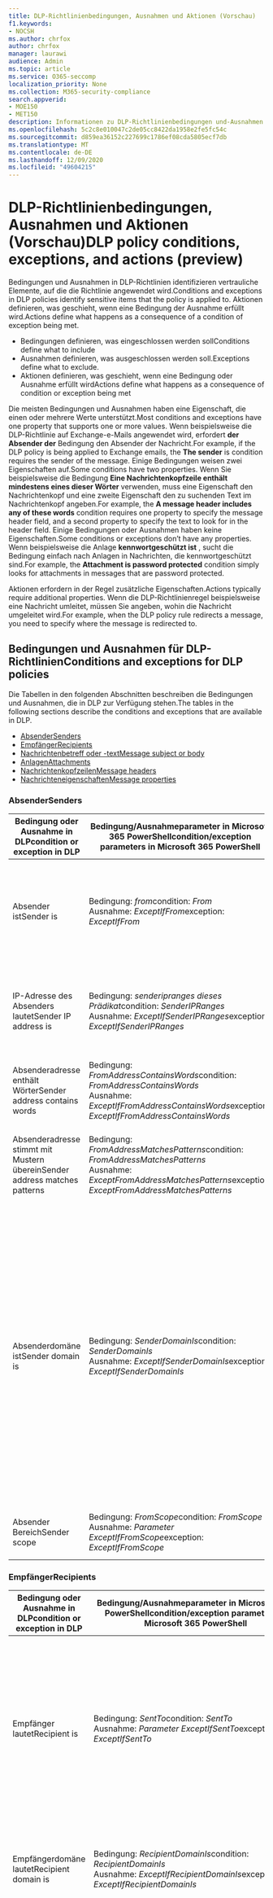 ```yaml
---
title: DLP-Richtlinienbedingungen, Ausnahmen und Aktionen (Vorschau)
f1.keywords:
- NOCSH
ms.author: chrfox
author: chrfox
manager: laurawi
audience: Admin
ms.topic: article
ms.service: O365-seccomp
localization_priority: None
ms.collection: M365-security-compliance
search.appverid:
- MOE150
- MET150
description: Informationen zu DLP-Richtlinienbedingungen und-Ausnahmen
ms.openlocfilehash: 5c2c8e010047c2de05cc8422da1958e2fe5fc54c
ms.sourcegitcommit: d859ea36152c227699c1786ef08cda5805ecf7db
ms.translationtype: MT
ms.contentlocale: de-DE
ms.lasthandoff: 12/09/2020
ms.locfileid: "49604215"
---
```

# <a name="dlp-policy-conditions-exceptions-and-actions-preview"></a><span data-ttu-id="5ebcb-103">DLP-Richtlinienbedingungen, Ausnahmen und Aktionen (Vorschau)</span><span class="sxs-lookup"><span data-stu-id="5ebcb-103">DLP policy conditions, exceptions, and actions (preview)</span></span>

<span data-ttu-id="5ebcb-104">Bedingungen und Ausnahmen in DLP-Richtlinien identifizieren vertrauliche Elemente, auf die die Richtlinie angewendet wird.</span><span class="sxs-lookup"><span data-stu-id="5ebcb-104">Conditions and exceptions in DLP policies identify sensitive items that the policy is applied to.</span></span> <span data-ttu-id="5ebcb-105">Aktionen definieren, was geschieht, wenn eine Bedingung der Ausnahme erfüllt wird.</span><span class="sxs-lookup"><span data-stu-id="5ebcb-105">Actions define what happens as a consequence of a condition of exception being met.</span></span>

- <span data-ttu-id="5ebcb-106">Bedingungen definieren, was eingeschlossen werden soll</span><span class="sxs-lookup"><span data-stu-id="5ebcb-106">Conditions define what to include</span></span>
- <span data-ttu-id="5ebcb-107">Ausnahmen definieren, was ausgeschlossen werden soll.</span><span class="sxs-lookup"><span data-stu-id="5ebcb-107">Exceptions define what to exclude.</span></span>
- <span data-ttu-id="5ebcb-108">Aktionen definieren, was geschieht, wenn eine Bedingung oder Ausnahme erfüllt wird</span><span class="sxs-lookup"><span data-stu-id="5ebcb-108">Actions define what happens as a consequence of condition or exception being met</span></span>
 
<span data-ttu-id="5ebcb-109">Die meisten Bedingungen und Ausnahmen haben eine Eigenschaft, die einen oder mehrere Werte unterstützt.</span><span class="sxs-lookup"><span data-stu-id="5ebcb-109">Most conditions and exceptions have one property that supports one or more values.</span></span> <span data-ttu-id="5ebcb-110">Wenn beispielsweise die DLP-Richtlinie auf Exchange-e-Mails angewendet wird, erfordert **der Absender der** Bedingung den Absender der Nachricht.</span><span class="sxs-lookup"><span data-stu-id="5ebcb-110">For example, if the DLP policy is being applied to Exchange emails, the **The sender** is condition requires the sender of the message.</span></span> <span data-ttu-id="5ebcb-111">Einige Bedingungen weisen zwei Eigenschaften auf.</span><span class="sxs-lookup"><span data-stu-id="5ebcb-111">Some conditions have two properties.</span></span> <span data-ttu-id="5ebcb-112">Wenn Sie beispielsweise die Bedingung **Eine Nachrichtenkopfzeile enthält mindestens eines dieser Wörter** verwenden, muss eine Eigenschaft den Nachrichtenkopf und eine zweite Eigenschaft den zu suchenden Text im Nachrichtenkopf angeben.</span><span class="sxs-lookup"><span data-stu-id="5ebcb-112">For example, the **A message header includes any of these words** condition requires one property to specify the message header field, and a second property to specify the text to look for in the header field.</span></span> <span data-ttu-id="5ebcb-113">Einige Bedingungen oder Ausnahmen haben keine Eigenschaften.</span><span class="sxs-lookup"><span data-stu-id="5ebcb-113">Some conditions or exceptions don’t have any properties.</span></span> <span data-ttu-id="5ebcb-114">Wenn beispielsweise die Anlage **kennwortgeschützt ist** , sucht die Bedingung einfach nach Anlagen in Nachrichten, die kennwortgeschützt sind.</span><span class="sxs-lookup"><span data-stu-id="5ebcb-114">For example, the **Attachment is password protected** condition simply looks for attachments in messages that are password protected.</span></span>

<span data-ttu-id="5ebcb-115">Aktionen erfordern in der Regel zusätzliche Eigenschaften.</span><span class="sxs-lookup"><span data-stu-id="5ebcb-115">Actions typically require additional properties.</span></span> <span data-ttu-id="5ebcb-116">Wenn die DLP-Richtlinienregel beispielsweise eine Nachricht umleitet, müssen Sie angeben, wohin die Nachricht umgeleitet wird.</span><span class="sxs-lookup"><span data-stu-id="5ebcb-116">For example, when the DLP policy rule redirects a message, you need to specify where the message is redirected to.</span></span> 
<!-- Some actions have multiple properties that are available or required. For example, when the rule adds a header field to the message header, you need to specify both the name and value of the header. When the rule adds a disclaimer to messages, you need to specify the disclaimer text, but you can also specify where to insert the text, or what to do if the disclaimer can't be added to the message. Typically, you can configure multiple actions in a rule, but some actions are exclusive. For example, one rule can't reject and redirect the same message.-->

## <a name="conditions-and-exceptions-for-dlp-policies"></a><span data-ttu-id="5ebcb-117">Bedingungen und Ausnahmen für DLP-Richtlinien</span><span class="sxs-lookup"><span data-stu-id="5ebcb-117">Conditions and exceptions for DLP policies</span></span>

<span data-ttu-id="5ebcb-118">Die Tabellen in den folgenden Abschnitten beschreiben die Bedingungen und Ausnahmen, die in DLP zur Verfügung stehen.</span><span class="sxs-lookup"><span data-stu-id="5ebcb-118">The tables in the following sections describe the conditions and exceptions that are available in DLP.</span></span>

- [<span data-ttu-id="5ebcb-119">Absender</span><span class="sxs-lookup"><span data-stu-id="5ebcb-119">Senders</span></span>](#senders)
- [<span data-ttu-id="5ebcb-120">Empfänger</span><span class="sxs-lookup"><span data-stu-id="5ebcb-120">Recipients</span></span>](#recipients)
- [<span data-ttu-id="5ebcb-121">Nachrichtenbetreff oder -text</span><span class="sxs-lookup"><span data-stu-id="5ebcb-121">Message subject or body</span></span>](#message-subject-or-body)
- [<span data-ttu-id="5ebcb-122">Anlagen</span><span class="sxs-lookup"><span data-stu-id="5ebcb-122">Attachments</span></span>](#attachments)
- [<span data-ttu-id="5ebcb-123">Nachrichtenkopfzeilen</span><span class="sxs-lookup"><span data-stu-id="5ebcb-123">Message headers</span></span>](#message-headers)
- [<span data-ttu-id="5ebcb-124">Nachrichteneigenschaften</span><span class="sxs-lookup"><span data-stu-id="5ebcb-124">Message properties</span></span>](#message-properties)

### <a name="senders"></a><span data-ttu-id="5ebcb-125">Absender</span><span class="sxs-lookup"><span data-stu-id="5ebcb-125">Senders</span></span>


|<span data-ttu-id="5ebcb-126">**Bedingung oder Ausnahme in DLP**</span><span class="sxs-lookup"><span data-stu-id="5ebcb-126">**condition or exception in DLP**</span></span>  |<span data-ttu-id="5ebcb-127">**Bedingung/Ausnahmeparameter in Microsoft 365 PowerShell**</span><span class="sxs-lookup"><span data-stu-id="5ebcb-127">**condition/exception parameters in Microsoft 365 PowerShell**</span></span> |<span data-ttu-id="5ebcb-128">**Typ der Eigenschaft**</span><span class="sxs-lookup"><span data-stu-id="5ebcb-128">**property type**</span></span>  |<span data-ttu-id="5ebcb-129">**description**</span><span class="sxs-lookup"><span data-stu-id="5ebcb-129">**description**</span></span>|
|---------|---------|---------|---------|
|<span data-ttu-id="5ebcb-130">Absender ist</span><span class="sxs-lookup"><span data-stu-id="5ebcb-130">Sender is</span></span> |<span data-ttu-id="5ebcb-131">Bedingung: *from*</span><span class="sxs-lookup"><span data-stu-id="5ebcb-131">condition: *From*</span></span> <br/> <span data-ttu-id="5ebcb-132">Ausnahme: *ExceptIfFrom*</span><span class="sxs-lookup"><span data-stu-id="5ebcb-132">exception: *ExceptIfFrom*</span></span>      |<span data-ttu-id="5ebcb-133">Addresses</span><span class="sxs-lookup"><span data-stu-id="5ebcb-133">Addresses</span></span> |     <span data-ttu-id="5ebcb-134">Nachrichten, die von den angegebenen Postfächern, e-Mail-Benutzern, e-Mail-Kontakten oder Microsoft 365-Gruppen in der Organisation gesendet werden.</span><span class="sxs-lookup"><span data-stu-id="5ebcb-134">Messages that are sent by the specified mailboxes, mail users, mail contacts, or Microsoft 365 groups in the organization.</span></span>|
|<span data-ttu-id="5ebcb-135">IP-Adresse des Absenders lautet</span><span class="sxs-lookup"><span data-stu-id="5ebcb-135">Sender IP address is</span></span>     |<span data-ttu-id="5ebcb-136">Bedingung: *senderipranges dieses Prädikat*</span><span class="sxs-lookup"><span data-stu-id="5ebcb-136">condition: *SenderIPRanges*</span></span><br/> <span data-ttu-id="5ebcb-137">Ausnahme: *ExceptIfSenderIPRanges*</span><span class="sxs-lookup"><span data-stu-id="5ebcb-137">exception: *ExceptIfSenderIPRanges*</span></span>         |  <span data-ttu-id="5ebcb-138">IPAddressRanges</span><span class="sxs-lookup"><span data-stu-id="5ebcb-138">IPAddressRanges</span></span>       | <span data-ttu-id="5ebcb-139">Nachrichten, in denen die IP-Adresse des Absenders der angegebenen IP-Adresse entsprecht oder innerhalb des angegebenen IP-Adressbereichs liegt.</span><span class="sxs-lookup"><span data-stu-id="5ebcb-139">Messages where the sender's IP address matches the specified IP address, or falls within the specified IP address range.</span></span>       |
|<span data-ttu-id="5ebcb-140">Absenderadresse enthält Wörter</span><span class="sxs-lookup"><span data-stu-id="5ebcb-140">Sender address contains words</span></span>   | <span data-ttu-id="5ebcb-141">Bedingung: *FromAddressContainsWords*</span><span class="sxs-lookup"><span data-stu-id="5ebcb-141">condition: *FromAddressContainsWords*</span></span> <br/> <span data-ttu-id="5ebcb-142">Ausnahme: *ExceptIfFromAddressContainsWords*</span><span class="sxs-lookup"><span data-stu-id="5ebcb-142">exception: *ExceptIfFromAddressContainsWords*</span></span>        |   <span data-ttu-id="5ebcb-143">Words</span><span class="sxs-lookup"><span data-stu-id="5ebcb-143">Words</span></span>      |   <span data-ttu-id="5ebcb-144">Nachrichten, die die angegebenen Wörter in der E-Mail-Adresse des Absenders enthalten.</span><span class="sxs-lookup"><span data-stu-id="5ebcb-144">Messages that contain the specified words in the sender's email address.</span></span>|
| <span data-ttu-id="5ebcb-145">Absenderadresse stimmt mit Mustern überein</span><span class="sxs-lookup"><span data-stu-id="5ebcb-145">Sender address matches patterns</span></span>    | <span data-ttu-id="5ebcb-146">Bedingung: *FromAddressMatchesPatterns*</span><span class="sxs-lookup"><span data-stu-id="5ebcb-146">condition: *FromAddressMatchesPatterns*</span></span> <br/> <span data-ttu-id="5ebcb-147">Ausnahme: *ExceptFromAddressMatchesPatterns*</span><span class="sxs-lookup"><span data-stu-id="5ebcb-147">exception: *ExceptFromAddressMatchesPatterns*</span></span>       |      <span data-ttu-id="5ebcb-148">Muster</span><span class="sxs-lookup"><span data-stu-id="5ebcb-148">Patterns</span></span>   |  <span data-ttu-id="5ebcb-149">Nachrichten, bei denen die E-Mail-Adresse des Absenders Textmuster enthält, die mit dem angegebenen regulären Ausdruck übereinstimmen.</span><span class="sxs-lookup"><span data-stu-id="5ebcb-149">Messages where the sender's email address contains text patterns that match the specified regular expressions.</span></span>  |
|<span data-ttu-id="5ebcb-150">Absenderdomäne ist</span><span class="sxs-lookup"><span data-stu-id="5ebcb-150">Sender domain is</span></span>  |  <span data-ttu-id="5ebcb-151">Bedingung: *SenderDomainIs*</span><span class="sxs-lookup"><span data-stu-id="5ebcb-151">condition: *SenderDomainIs*</span></span> <br/> <span data-ttu-id="5ebcb-152">Ausnahme: *ExceptIfSenderDomainIs*</span><span class="sxs-lookup"><span data-stu-id="5ebcb-152">exception: *ExceptIfSenderDomainIs*</span></span>       |<span data-ttu-id="5ebcb-153">DomainName</span><span class="sxs-lookup"><span data-stu-id="5ebcb-153">DomainName</span></span>         |     <span data-ttu-id="5ebcb-154">Nachrichten, bei denen die Domäne der E-Mail-Adresse des Absenders dem angegebenen Wert entspricht.</span><span class="sxs-lookup"><span data-stu-id="5ebcb-154">Messages where the domain of the sender's email address matches the specified value.</span></span> <span data-ttu-id="5ebcb-155">Wenn Sie Absenderdomänen suchen müssen, die die angegebene Domäne *enthalten* (beispielsweise eine beliebige Unterdomäne einer Domäne), verwenden Sie die *FromAddressMatchesPatterns*-Bedingung ( **sender address Matches**), und geben Sie die Domäne mithilfe der folgenden Syntax an: " \. Domain \. com $".</span><span class="sxs-lookup"><span data-stu-id="5ebcb-155">If you need to find sender domains that *contain* the specified domain (for example, any subdomain of a domain), use **The sender address matches**(*FromAddressMatchesPatterns*) condition and specify the domain by using the syntax: '\.domain\.com$'.</span></span>    |
|<span data-ttu-id="5ebcb-156">Absender Bereich</span><span class="sxs-lookup"><span data-stu-id="5ebcb-156">Sender scope</span></span>    | <span data-ttu-id="5ebcb-157">Bedingung: *FromScope*</span><span class="sxs-lookup"><span data-stu-id="5ebcb-157">condition: *FromScope*</span></span> <br/> <span data-ttu-id="5ebcb-158">Ausnahme: *Parameter ExceptIfFromScope*</span><span class="sxs-lookup"><span data-stu-id="5ebcb-158">exception: *ExceptIfFromScope*</span></span>    | <span data-ttu-id="5ebcb-159">UserScopeFrom</span><span class="sxs-lookup"><span data-stu-id="5ebcb-159">UserScopeFrom</span></span>    |    <span data-ttu-id="5ebcb-160">Nachrichten, die entweder von internen oder externen Absendern gesendet werden.</span><span class="sxs-lookup"><span data-stu-id="5ebcb-160">Messages that are sent by either internal or external senders.</span></span>    |

### <a name="recipients"></a><span data-ttu-id="5ebcb-161">Empfänger</span><span class="sxs-lookup"><span data-stu-id="5ebcb-161">Recipients</span></span>

|<span data-ttu-id="5ebcb-162">**Bedingung oder Ausnahme in DLP**</span><span class="sxs-lookup"><span data-stu-id="5ebcb-162">**condition or exception in DLP**</span></span>| <span data-ttu-id="5ebcb-163">**Bedingung/Ausnahmeparameter in Microsoft 365 PowerShell**</span><span class="sxs-lookup"><span data-stu-id="5ebcb-163">**condition/exception parameters in Microsoft 365 PowerShell**</span></span> |    <span data-ttu-id="5ebcb-164">**Typ der Eigenschaft**</span><span class="sxs-lookup"><span data-stu-id="5ebcb-164">**property type**</span></span> | <span data-ttu-id="5ebcb-165">**description**</span><span class="sxs-lookup"><span data-stu-id="5ebcb-165">**description**</span></span>|
|---------|---------|---------|---------|
|<span data-ttu-id="5ebcb-166">Empfänger lautet</span><span class="sxs-lookup"><span data-stu-id="5ebcb-166">Recipient is</span></span>|  <span data-ttu-id="5ebcb-167">Bedingung: *SentTo*</span><span class="sxs-lookup"><span data-stu-id="5ebcb-167">condition: *SentTo*</span></span> <br/> <span data-ttu-id="5ebcb-168">Ausnahme: *Parameter ExceptIfSentTo*</span><span class="sxs-lookup"><span data-stu-id="5ebcb-168">exception: *ExceptIfSentTo*</span></span> | <span data-ttu-id="5ebcb-169">Addresses</span><span class="sxs-lookup"><span data-stu-id="5ebcb-169">Addresses</span></span> | <span data-ttu-id="5ebcb-p105">Nachrichten, bei denen es sich bei einem der Empfänger um das angegebene Postfach, den E-Mail-Benutzer oder den E-Mail-Kontakt in der Organisation handelt. Die Empfänger können in den Feldern **To**, **Cc** oder **Bcc** der Nachricht angegeben werden.  </span><span class="sxs-lookup"><span data-stu-id="5ebcb-p105">Messages where one of the recipients is the specified mailbox, mail user, or mail contact in the organization. The recipients can be in the **To**, **Cc**, or **Bcc** fields of the message.</span></span>|
|<span data-ttu-id="5ebcb-172">Empfängerdomäne lautet</span><span class="sxs-lookup"><span data-stu-id="5ebcb-172">Recipient domain is</span></span>|   <span data-ttu-id="5ebcb-173">Bedingung: *RecipientDomainIs*</span><span class="sxs-lookup"><span data-stu-id="5ebcb-173">condition: *RecipientDomainIs*</span></span> <br/> <span data-ttu-id="5ebcb-174">Ausnahme: *ExceptIfRecipientDomainIs*</span><span class="sxs-lookup"><span data-stu-id="5ebcb-174">exception: *ExceptIfRecipientDomainIs*</span></span> |   <span data-ttu-id="5ebcb-175">DomainName</span><span class="sxs-lookup"><span data-stu-id="5ebcb-175">DomainName</span></span> |    <span data-ttu-id="5ebcb-176">Nachrichten, bei denen die Domäne der E-Mail-Adresse des Absenders dem angegebenen Wert entspricht.</span><span class="sxs-lookup"><span data-stu-id="5ebcb-176">Messages where the domain of the sender's email address matches the specified value.</span></span>|
|<span data-ttu-id="5ebcb-177">Empfängeradresse enthält Wörter</span><span class="sxs-lookup"><span data-stu-id="5ebcb-177">Recipient address contains words</span></span>|  <span data-ttu-id="5ebcb-178">Bedingung: *RecipientAddressContainsWords*</span><span class="sxs-lookup"><span data-stu-id="5ebcb-178">condition: *RecipientAddressContainsWords*</span></span> <br/> <span data-ttu-id="5ebcb-179">Ausnahme: *ExceptIfRecipientAddressContainsWords*</span><span class="sxs-lookup"><span data-stu-id="5ebcb-179">exception: *ExceptIfRecipientAddressContainsWords*</span></span>|    <span data-ttu-id="5ebcb-180">Words</span><span class="sxs-lookup"><span data-stu-id="5ebcb-180">Words</span></span>|  <span data-ttu-id="5ebcb-181">Nachrichten, die die angegebenen Wörter in der E-Mail-Adresse des Empfängers enthalten.</span><span class="sxs-lookup"><span data-stu-id="5ebcb-181">Messages that contain the specified words in the recipient's email address.</span></span> <br/><span data-ttu-id="5ebcb-p106">**Hinweis**: Diese Bedingung berücksichtigt keine Nachrichten, die an Proxyadressen des Empfängers gesendet werden. Es werden nur Nachrichten berücksichtigt, die an die primäre E-Mail-Adresse des Empfängers gesendet werden.</span><span class="sxs-lookup"><span data-stu-id="5ebcb-p106">**Note**: This condition doesn't consider messages that are sent to recipient proxy addresses. It only matches messages that are sent to the recipient's primary email address.</span></span>|
|<span data-ttu-id="5ebcb-184">Empfängeradresse stimmt mit Mustern überein</span><span class="sxs-lookup"><span data-stu-id="5ebcb-184">Recipient address matches patterns</span></span>| <span data-ttu-id="5ebcb-185">Bedingung: *RecipientAddressMatchesPatterns*</span><span class="sxs-lookup"><span data-stu-id="5ebcb-185">condition: *RecipientAddressMatchesPatterns*</span></span> <br/> <span data-ttu-id="5ebcb-186">Ausnahme: *ExceptIfRecipientAddressMatchesPatterns*</span><span class="sxs-lookup"><span data-stu-id="5ebcb-186">exception: *ExceptIfRecipientAddressMatchesPatterns*</span></span>|   <span data-ttu-id="5ebcb-187">Muster</span><span class="sxs-lookup"><span data-stu-id="5ebcb-187">Patterns</span></span>    |<span data-ttu-id="5ebcb-188">Nachrichten, bei denen die E-Mail-Adresse des Empfängers Textmuster enthält, die mit dem angegebenen regulären Ausdruck übereinstimmen.</span><span class="sxs-lookup"><span data-stu-id="5ebcb-188">Messages where a recipient's email address contains text patterns that match the specified regular expressions.</span></span> <br/> <span data-ttu-id="5ebcb-p107">**Hinweis**: Diese Bedingung berücksichtigt keine Nachrichten, die an Proxyadressen des Empfängers gesendet werden. Es werden nur Nachrichten berücksichtigt, die an die primäre E-Mail-Adresse des Empfängers gesendet werden.</span><span class="sxs-lookup"><span data-stu-id="5ebcb-p107">**Note**: This condition doesn't consider messages that are sent to recipient proxy addresses. It only matches messages that are sent to the recipient's primary email address.</span></span>|
|<span data-ttu-id="5ebcb-191">Gesendet an Mitglied von</span><span class="sxs-lookup"><span data-stu-id="5ebcb-191">Sent to member of</span></span>| <span data-ttu-id="5ebcb-192">Bedingung: *SentToMemberOf*</span><span class="sxs-lookup"><span data-stu-id="5ebcb-192">condition: *SentToMemberOf*</span></span> <br/> <span data-ttu-id="5ebcb-193">Ausnahme: *ExceptIfSentToMemberOf*</span><span class="sxs-lookup"><span data-stu-id="5ebcb-193">exception: *ExceptIfSentToMemberOf*</span></span>|  <span data-ttu-id="5ebcb-194">Addresses</span><span class="sxs-lookup"><span data-stu-id="5ebcb-194">Addresses</span></span>|  <span data-ttu-id="5ebcb-195">Nachrichten, die Empfänger enthalten, die Mitglieder der angegebenen Verteilergruppe, der e-Mail-aktivierten Sicherheitsgruppe oder der Microsoft 365-Gruppe sind.</span><span class="sxs-lookup"><span data-stu-id="5ebcb-195">Messages that contain recipients who are members of the specified distribution group, mail-enabled security group, or Microsoft 365 group.</span></span> <span data-ttu-id="5ebcb-196">Die Gruppe kann in den Feldern **To**, **Cc** oder **Bcc** der Nachricht sein.</span><span class="sxs-lookup"><span data-stu-id="5ebcb-196">The group can be in the **To**, **Cc**, or **Bcc** fields of the message.</span></span>|

### <a name="message-subject-or-body"></a><span data-ttu-id="5ebcb-197">Nachrichtenbetreff oder -text</span><span class="sxs-lookup"><span data-stu-id="5ebcb-197">Message subject or body</span></span>

|<span data-ttu-id="5ebcb-198">**Bedingung oder Ausnahme in DLP**</span><span class="sxs-lookup"><span data-stu-id="5ebcb-198">**condition or exception in DLP**</span></span> | <span data-ttu-id="5ebcb-199">**Bedingung/Ausnahmeparameter in Microsoft 365 PowerShell**</span><span class="sxs-lookup"><span data-stu-id="5ebcb-199">**condition/exception parameters in Microsoft 365 PowerShell**</span></span> |<span data-ttu-id="5ebcb-200">**Typ der Eigenschaft**</span><span class="sxs-lookup"><span data-stu-id="5ebcb-200">**property type**</span></span>| <span data-ttu-id="5ebcb-201">**description**</span><span class="sxs-lookup"><span data-stu-id="5ebcb-201">**description**</span></span>|
|---------|---------|---------|---------|
|<span data-ttu-id="5ebcb-202">Betreff enthält Wörter oder Ausdrücke</span><span class="sxs-lookup"><span data-stu-id="5ebcb-202">Subject contains words or phrases</span></span>| <span data-ttu-id="5ebcb-203">Bedingung: *SubjectContainsWords*</span><span class="sxs-lookup"><span data-stu-id="5ebcb-203">condition: *SubjectContainsWords*</span></span> <br/> <span data-ttu-id="5ebcb-204">Ausnahme: *ExceptIf SubjectContainsWords*</span><span class="sxs-lookup"><span data-stu-id="5ebcb-204">exception: *ExceptIf SubjectContainsWords*</span></span>| <span data-ttu-id="5ebcb-205">Words</span><span class="sxs-lookup"><span data-stu-id="5ebcb-205">Words</span></span>   |<span data-ttu-id="5ebcb-206">Nachrichten, deren Feld Subject die angegebenen Wörter enthält.</span><span class="sxs-lookup"><span data-stu-id="5ebcb-206">Messages that have the specified words in the Subject field.</span></span>|
|<span data-ttu-id="5ebcb-207">Muster für Betreff-Übereinstimmungen</span><span class="sxs-lookup"><span data-stu-id="5ebcb-207">Subject matches patterns</span></span>|<span data-ttu-id="5ebcb-208">Bedingung: *SubjectMatchesPatterns*</span><span class="sxs-lookup"><span data-stu-id="5ebcb-208">condition: *SubjectMatchesPatterns*</span></span> <br/> <span data-ttu-id="5ebcb-209">Ausnahme: *ExceptIf SubjectMatchesPatterns*</span><span class="sxs-lookup"><span data-stu-id="5ebcb-209">exception: *ExceptIf SubjectMatchesPatterns*</span></span>|<span data-ttu-id="5ebcb-210">Muster</span><span class="sxs-lookup"><span data-stu-id="5ebcb-210">Patterns</span></span>   |<span data-ttu-id="5ebcb-211">Nachrichten, bei denen das Feld Subject Textmuster enthält, die mit den angegebenen regulären Ausdrücken übereinstimmen.</span><span class="sxs-lookup"><span data-stu-id="5ebcb-211">Messages where the Subject field contain text patterns that match the specified regular expressions.</span></span>|
|<span data-ttu-id="5ebcb-212">Inhalt enthält</span><span class="sxs-lookup"><span data-stu-id="5ebcb-212">Content contains</span></span>|  <span data-ttu-id="5ebcb-213">Bedingung: *ContentContainsSensitiveInformation*</span><span class="sxs-lookup"><span data-stu-id="5ebcb-213">condition: *ContentContainsSensitiveInformation*</span></span> <br/> <span data-ttu-id="5ebcb-214">Ausnahme *ExceptIfContentContainsSensitiveInformation*</span><span class="sxs-lookup"><span data-stu-id="5ebcb-214">exception *ExceptIfContentContainsSensitiveInformation*</span></span>| <span data-ttu-id="5ebcb-215">SensitiveInformationTypes</span><span class="sxs-lookup"><span data-stu-id="5ebcb-215">SensitiveInformationTypes</span></span>|  <span data-ttu-id="5ebcb-216">Nachrichten oder Dokumente, die vertrauliche Informationen enthalten, wie durch Datenverlust Verhinderung (DLP)-Richtlinien definiert.</span><span class="sxs-lookup"><span data-stu-id="5ebcb-216">Messages or documents that contain sensitive information as defined by data loss prevention (DLP) policies.</span></span>|
| <span data-ttu-id="5ebcb-217">Muster für Betreff-oder Textübereinstimmung</span><span class="sxs-lookup"><span data-stu-id="5ebcb-217">Subject or Body matches pattern</span></span>    | <span data-ttu-id="5ebcb-218">Bedingung: *SubjectOrBodyMatchesPatterns*</span><span class="sxs-lookup"><span data-stu-id="5ebcb-218">condition: *SubjectOrBodyMatchesPatterns*</span></span> <br/> <span data-ttu-id="5ebcb-219">Ausnahme: *ExceptIfSubjectOrBodyMatchesPatterns*</span><span class="sxs-lookup"><span data-stu-id="5ebcb-219">exception: *ExceptIfSubjectOrBodyMatchesPatterns*</span></span>    | <span data-ttu-id="5ebcb-220">Muster</span><span class="sxs-lookup"><span data-stu-id="5ebcb-220">Patterns</span></span>    | <span data-ttu-id="5ebcb-221">Nachrichten, bei denen das Feld Subject oder der Nachrichtentext Muster enthält, die mit den angegebenen regulären Ausdrücken übereinstimmen.</span><span class="sxs-lookup"><span data-stu-id="5ebcb-221">Messages where the subject field or message body contains text patterns that match the specified regular expressions.</span></span>    |
| <span data-ttu-id="5ebcb-222">Betreff oder Textkörper enthält Wörter</span><span class="sxs-lookup"><span data-stu-id="5ebcb-222">Subject or Body contains words</span></span>    | <span data-ttu-id="5ebcb-223">Bedingung: *SubjectOrBodyContainsWords*</span><span class="sxs-lookup"><span data-stu-id="5ebcb-223">condition: *SubjectOrBodyContainsWords*</span></span> <br/> <span data-ttu-id="5ebcb-224">Ausnahme: *ExceptIfSubjectOrBodyContainsWords*</span><span class="sxs-lookup"><span data-stu-id="5ebcb-224">exception: *ExceptIfSubjectOrBodyContainsWords*</span></span>    | <span data-ttu-id="5ebcb-225">Words</span><span class="sxs-lookup"><span data-stu-id="5ebcb-225">Words</span></span>    | <span data-ttu-id="5ebcb-226">Nachrichten mit den angegebenen Wörtern im Feld Betreff oder Nachrichtentext</span><span class="sxs-lookup"><span data-stu-id="5ebcb-226">Messages that have the specified words in the subject field or message body</span></span>    |


### <a name="attachments"></a><span data-ttu-id="5ebcb-227">Anlagen</span><span class="sxs-lookup"><span data-stu-id="5ebcb-227">Attachments</span></span>

|<span data-ttu-id="5ebcb-228">**Bedingung oder Ausnahme in DLP**</span><span class="sxs-lookup"><span data-stu-id="5ebcb-228">**condition or exception in DLP**</span></span>| <span data-ttu-id="5ebcb-229">**Bedingung/Ausnahmeparameter in Microsoft 365 PowerShell**</span><span class="sxs-lookup"><span data-stu-id="5ebcb-229">**condition/exception parameters in Microsoft 365 PowerShell**</span></span>| <span data-ttu-id="5ebcb-230">**Typ der Eigenschaft**</span><span class="sxs-lookup"><span data-stu-id="5ebcb-230">**property type**</span></span>   |<span data-ttu-id="5ebcb-231">**description**</span><span class="sxs-lookup"><span data-stu-id="5ebcb-231">**description**</span></span>|
|---------|---------|---------|---------|
|<span data-ttu-id="5ebcb-232">Anlage ist passwortgeschützt</span><span class="sxs-lookup"><span data-stu-id="5ebcb-232">Attachment is password protected</span></span>|<span data-ttu-id="5ebcb-233">Bedingung: *DocumentIsPasswordProtected*</span><span class="sxs-lookup"><span data-stu-id="5ebcb-233">condition: *DocumentIsPasswordProtected*</span></span> <br/> <span data-ttu-id="5ebcb-234">Ausnahme: *ExceptIfDocumentIsPasswordProtected*</span><span class="sxs-lookup"><span data-stu-id="5ebcb-234">exception: *ExceptIfDocumentIsPasswordProtected*</span></span>|<span data-ttu-id="5ebcb-235">keine</span><span class="sxs-lookup"><span data-stu-id="5ebcb-235">none</span></span>| <span data-ttu-id="5ebcb-236">Nachrichten, bei denen eine Anlage kennwortgeschützt ist (und daher nicht überprüft werden kann).</span><span class="sxs-lookup"><span data-stu-id="5ebcb-236">Messages where an attachment is password protected (and therefore can't be scanned).</span></span> <span data-ttu-id="5ebcb-237">Die Kennworterkennung funktioniert nur für Office-Dokumente, ZIP-Dateien und 7z-Dateien.</span><span class="sxs-lookup"><span data-stu-id="5ebcb-237">Password detection only works for Office documents, .zip files, and .7z files.</span></span>|
|<span data-ttu-id="5ebcb-238">Dateierweiterung der Anlage ist</span><span class="sxs-lookup"><span data-stu-id="5ebcb-238">Attachment’s file extension is</span></span>|<span data-ttu-id="5ebcb-239">Bedingung: *ContentExtensionMatchesWords*</span><span class="sxs-lookup"><span data-stu-id="5ebcb-239">condition: *ContentExtensionMatchesWords*</span></span> <br/> <span data-ttu-id="5ebcb-240">Ausnahme: *ExceptIfContentExtensionMatchesWords*</span><span class="sxs-lookup"><span data-stu-id="5ebcb-240">exception: *ExceptIfContentExtensionMatchesWords*</span></span>|  <span data-ttu-id="5ebcb-241">Words</span><span class="sxs-lookup"><span data-stu-id="5ebcb-241">Words</span></span>   |<span data-ttu-id="5ebcb-242">Nachrichten, bei denen die Dateierweiterung einer Anlage einem der angegebenen Wörter entspricht.</span><span class="sxs-lookup"><span data-stu-id="5ebcb-242">Messages where an attachment's file extension matches any of the specified words.</span></span>|
|<span data-ttu-id="5ebcb-243">Der Inhalt einer e-Mail-Anlage konnte nicht überprüft werden</span><span class="sxs-lookup"><span data-stu-id="5ebcb-243">Any email attachment’s content could not be scanned</span></span>|<span data-ttu-id="5ebcb-244">Bedingung: *DocumentIsUnsupported*</span><span class="sxs-lookup"><span data-stu-id="5ebcb-244">condition: *DocumentIsUnsupported*</span></span> <br/><span data-ttu-id="5ebcb-245">Ausnahme: *ExceptIf DocumentIsUnsupported*</span><span class="sxs-lookup"><span data-stu-id="5ebcb-245">exception: *ExceptIf DocumentIsUnsupported*</span></span>|   <span data-ttu-id="5ebcb-246">N/V</span><span class="sxs-lookup"><span data-stu-id="5ebcb-246">n/a</span></span>|    <span data-ttu-id="5ebcb-247">Nachrichten, für die eine Anlage von Exchange Online nicht systemintern erkannt wird.</span><span class="sxs-lookup"><span data-stu-id="5ebcb-247">Messages where an attachment isn't natively recognized by Exchange Online.</span></span>|
|<span data-ttu-id="5ebcb-248">Der Inhalt einer e-Mail-Anlage hat die Überprüfung nicht abgeschlossen</span><span class="sxs-lookup"><span data-stu-id="5ebcb-248">Any email attachment’s content didn’t complete scanning</span></span>|   <span data-ttu-id="5ebcb-249">Bedingung: *ProcessingLimitExceeded*</span><span class="sxs-lookup"><span data-stu-id="5ebcb-249">condition: *ProcessingLimitExceeded*</span></span> <br/> <span data-ttu-id="5ebcb-250">Ausnahme: *ExceptIfProcessingLimitExceeded*</span><span class="sxs-lookup"><span data-stu-id="5ebcb-250">exception: *ExceptIfProcessingLimitExceeded*</span></span>|    <span data-ttu-id="5ebcb-251">N/V</span><span class="sxs-lookup"><span data-stu-id="5ebcb-251">n/a</span></span> |<span data-ttu-id="5ebcb-p110">Nachrichten, bei denen das Regelmodul das Prüfen der Anlagen nicht abschließen konnte. Sie können diese Bedingung zum Erstellen von Regeln verwenden, die zusammenarbeiten, um Nachrichten zu ermitteln und zu verarbeiten, deren Inhalt nicht vollständig überprüft werden konnte.</span><span class="sxs-lookup"><span data-stu-id="5ebcb-p110">Messages where the rules engine couldn't complete the scanning of the attachments. You can use this condition to create rules that work together to identify and process messages where the content couldn't be fully scanned.</span></span>|
|<span data-ttu-id="5ebcb-254">Dokumentname enthält Wörter</span><span class="sxs-lookup"><span data-stu-id="5ebcb-254">Document name contains words</span></span>|<span data-ttu-id="5ebcb-255">Bedingung: *DocumentNameMatchesWords*</span><span class="sxs-lookup"><span data-stu-id="5ebcb-255">condition: *DocumentNameMatchesWords*</span></span> <br/> <span data-ttu-id="5ebcb-256">Ausnahme: *ExceptIfDocumentNameMatchesWords*</span><span class="sxs-lookup"><span data-stu-id="5ebcb-256">exception: *ExceptIfDocumentNameMatchesWords*</span></span> |<span data-ttu-id="5ebcb-257">Words</span><span class="sxs-lookup"><span data-stu-id="5ebcb-257">Words</span></span>  |<span data-ttu-id="5ebcb-258">Nachrichten, bei denen die Dateinamen einer Anlage mit einem der angegebenen Wörter übereinstimmen.</span><span class="sxs-lookup"><span data-stu-id="5ebcb-258">Messages where an attachment's file name matches any of the specified words.</span></span>|
|<span data-ttu-id="5ebcb-259">Dokumentname stimmt mit Mustern überein</span><span class="sxs-lookup"><span data-stu-id="5ebcb-259">Document name matches patterns</span></span>|<span data-ttu-id="5ebcb-260">Bedingung: *DocumentNameMatchesPatterns*</span><span class="sxs-lookup"><span data-stu-id="5ebcb-260">condition: *DocumentNameMatchesPatterns*</span></span> <br/> <span data-ttu-id="5ebcb-261">Ausnahme: *ExceptIfDocumentNameMatchesPatterns*</span><span class="sxs-lookup"><span data-stu-id="5ebcb-261">exception: *ExceptIfDocumentNameMatchesPatterns*</span></span>|    <span data-ttu-id="5ebcb-262">Muster</span><span class="sxs-lookup"><span data-stu-id="5ebcb-262">Patterns</span></span>    |<span data-ttu-id="5ebcb-263">Nachrichten, bei denen der Dateiname einer Anlage Textmuster enthält, die mit dem angegebenen regulären Ausdruck übereinstimmen.</span><span class="sxs-lookup"><span data-stu-id="5ebcb-263">Messages where an attachment's file name contains text patterns that match the specified regular expressions.</span></span>|
|<span data-ttu-id="5ebcb-264">Dokumenteigenschaft lautet</span><span class="sxs-lookup"><span data-stu-id="5ebcb-264">Document property is</span></span>|<span data-ttu-id="5ebcb-265">Bedingung: *ContentPropertyContainsWords*</span><span class="sxs-lookup"><span data-stu-id="5ebcb-265">condition: *ContentPropertyContainsWords*</span></span> <br/> <span data-ttu-id="5ebcb-266">Ausnahme: *ExceptIfContentPropertyContainsWords*</span><span class="sxs-lookup"><span data-stu-id="5ebcb-266">exception: *ExceptIfContentPropertyContainsWords*</span></span> |<span data-ttu-id="5ebcb-267">Words</span><span class="sxs-lookup"><span data-stu-id="5ebcb-267">Words</span></span>| <span data-ttu-id="5ebcb-268">Nachrichten oder Dokumente, bei denen die Dateierweiterung einer Anlage mit einem der angegebenen Wörter übereinstimmt.</span><span class="sxs-lookup"><span data-stu-id="5ebcb-268">Messages or documents where an attachment's file extension matches any of the specified words.</span></span>|
|<span data-ttu-id="5ebcb-269">Die Dokumentgröße ist gleich oder größer als</span><span class="sxs-lookup"><span data-stu-id="5ebcb-269">Document size equals or is greater than</span></span>| <span data-ttu-id="5ebcb-270">Bedingung: *DocumentSizeOver*</span><span class="sxs-lookup"><span data-stu-id="5ebcb-270">condition: *DocumentSizeOver*</span></span> <br/> <span data-ttu-id="5ebcb-271">Ausnahme: *ExceptIfDocumentSizeOver*</span><span class="sxs-lookup"><span data-stu-id="5ebcb-271">exception: *ExceptIfDocumentSizeOver*</span></span>|    <span data-ttu-id="5ebcb-272">Größe</span><span class="sxs-lookup"><span data-stu-id="5ebcb-272">Size</span></span>    |<span data-ttu-id="5ebcb-273">Nachrichten, bei denen eine Anlage größer oder gleich dem angegebenen Wert ist.</span><span class="sxs-lookup"><span data-stu-id="5ebcb-273">Messages where any attachment is greater than or equal to the specified value.</span></span>|

### <a name="message-headers"></a><span data-ttu-id="5ebcb-274">Nachrichtenkopfzeilen</span><span class="sxs-lookup"><span data-stu-id="5ebcb-274">Message Headers</span></span>

|<span data-ttu-id="5ebcb-275">**Bedingung oder Ausnahme in DLP**</span><span class="sxs-lookup"><span data-stu-id="5ebcb-275">**condition or exception in DLP**</span></span>| <span data-ttu-id="5ebcb-276">**Bedingung/Ausnahmeparameter in Microsoft 365 PowerShell**</span><span class="sxs-lookup"><span data-stu-id="5ebcb-276">**condition/exception parameters in Microsoft 365 PowerShell**</span></span>| <span data-ttu-id="5ebcb-277">**Typ der Eigenschaft**</span><span class="sxs-lookup"><span data-stu-id="5ebcb-277">**property type**</span></span>|  <span data-ttu-id="5ebcb-278">**description**</span><span class="sxs-lookup"><span data-stu-id="5ebcb-278">**description**</span></span>|
|---------|---------|---------|---------|
|<span data-ttu-id="5ebcb-279">Kopfzeile enthält Wörter oder Ausdrücke</span><span class="sxs-lookup"><span data-stu-id="5ebcb-279">Header contains words or phrases</span></span>|<span data-ttu-id="5ebcb-280">Bedingung: *HeaderContainsWords*</span><span class="sxs-lookup"><span data-stu-id="5ebcb-280">condition: *HeaderContainsWords*</span></span> <br/> <span data-ttu-id="5ebcb-281">Ausnahme: *ExceptIfHeaderContainsWords*</span><span class="sxs-lookup"><span data-stu-id="5ebcb-281">exception: *ExceptIfHeaderContainsWords*</span></span>|  <span data-ttu-id="5ebcb-282">Hash Tabelle</span><span class="sxs-lookup"><span data-stu-id="5ebcb-282">Hash Table</span></span>  |<span data-ttu-id="5ebcb-283">Nachrichten, die das angegebene Header-Feld enthalten, und der Wert des Header-Felds enthält die angegebenen Wörter.</span><span class="sxs-lookup"><span data-stu-id="5ebcb-283">Messages that contain the specified header field, and the value of that header field contains the specified words.</span></span>|
|<span data-ttu-id="5ebcb-284">Header entspricht Mustern</span><span class="sxs-lookup"><span data-stu-id="5ebcb-284">Header matches patterns</span></span>|   <span data-ttu-id="5ebcb-285">Bedingung: *HeaderMatchesPatterns*</span><span class="sxs-lookup"><span data-stu-id="5ebcb-285">condition: *HeaderMatchesPatterns*</span></span> <br/> <span data-ttu-id="5ebcb-286">Ausnahme: *ExceptIfHeaderMatchesPatterns*</span><span class="sxs-lookup"><span data-stu-id="5ebcb-286">exception: *ExceptIfHeaderMatchesPatterns*</span></span>|    <span data-ttu-id="5ebcb-287">Hash Tabelle</span><span class="sxs-lookup"><span data-stu-id="5ebcb-287">Hash Table</span></span>  |<span data-ttu-id="5ebcb-288">Nachrichten, die das angegebene Header-Feld enthalten, und der Wert des Header-Felds enthält die angegebenen regulären Ausdrücke.</span><span class="sxs-lookup"><span data-stu-id="5ebcb-288">Messages that contain the specified header field, and the value of that header field contains the specified regular expressions.</span></span>|

### <a name="message-properties"></a><span data-ttu-id="5ebcb-289">Nachrichteneigenschaften</span><span class="sxs-lookup"><span data-stu-id="5ebcb-289">Message properties</span></span>

|<span data-ttu-id="5ebcb-290">**Bedingung oder Ausnahme in DLP**</span><span class="sxs-lookup"><span data-stu-id="5ebcb-290">**condition or exception in DLP**</span></span>| <span data-ttu-id="5ebcb-291">**Bedingung/Ausnahmeparameter in Microsoft 365 PowerShell**</span><span class="sxs-lookup"><span data-stu-id="5ebcb-291">**condition/exception parameters in Microsoft 365 PowerShell**</span></span>| <span data-ttu-id="5ebcb-292">**Typ der Eigenschaft**</span><span class="sxs-lookup"><span data-stu-id="5ebcb-292">**property type**</span></span>   |<span data-ttu-id="5ebcb-293">**description**</span><span class="sxs-lookup"><span data-stu-id="5ebcb-293">**description**</span></span>|
|---------|---------|---------|---------|
|<span data-ttu-id="5ebcb-294">Nachrichtengröße über</span><span class="sxs-lookup"><span data-stu-id="5ebcb-294">Message size over</span></span>|<span data-ttu-id="5ebcb-295">Bedingung: *MessageSizeOver*</span><span class="sxs-lookup"><span data-stu-id="5ebcb-295">condition: *MessageSizeOver*</span></span> <br/> <span data-ttu-id="5ebcb-296">Ausnahme: *ExceptIfMessageSizeOver*</span><span class="sxs-lookup"><span data-stu-id="5ebcb-296">exception: *ExceptIfMessageSizeOver*</span></span>| <span data-ttu-id="5ebcb-297">Größe</span><span class="sxs-lookup"><span data-stu-id="5ebcb-297">Size</span></span>    |<span data-ttu-id="5ebcb-298">Nachrichten, deren Gesamtgröße (Nachricht sowie Anlagen) größer oder gleich dem angegebenen Wert ist.</span><span class="sxs-lookup"><span data-stu-id="5ebcb-298">Messages where the total size (message plus attachments) is greater than or equal to the specified value.</span></span> <br/><span data-ttu-id="5ebcb-p111">**Hinweis**: Grenzwerte für die Nachrichtengröße für Postfächer werden vor E-Mail-Flussregeln ausgewertet. Eine Nachricht, die für ein Postfach zu groß ist, wird zurückgewiesen, bevor eine Regel mit dieser Bedingung auf diese Nachricht angewendet wird.  </span><span class="sxs-lookup"><span data-stu-id="5ebcb-p111">**Note**: Message size limits on mailboxes are evaluated before mail flow rules. A message that's too large for a mailbox will be rejected before a rule with this condition is able to act on the message.</span></span>|
| <span data-ttu-id="5ebcb-301">Mit Wichtigkeit</span><span class="sxs-lookup"><span data-stu-id="5ebcb-301">With importance</span></span>    | <span data-ttu-id="5ebcb-302">Bedingung: *WithImportance*</span><span class="sxs-lookup"><span data-stu-id="5ebcb-302">condition: *WithImportance*</span></span> <br/> <span data-ttu-id="5ebcb-303">Ausnahme: *ExceptIfWithImportance*</span><span class="sxs-lookup"><span data-stu-id="5ebcb-303">exception: *ExceptIfWithImportance*</span></span>    | <span data-ttu-id="5ebcb-304">Importance</span><span class="sxs-lookup"><span data-stu-id="5ebcb-304">Importance</span></span>    | <span data-ttu-id="5ebcb-305">Nachrichten, die mit der angegebenen Wichtigkeitsstufe gekennzeichnet sind.</span><span class="sxs-lookup"><span data-stu-id="5ebcb-305">Messages that are marked with the specified importance level.</span></span>    |
| <span data-ttu-id="5ebcb-306">Inhaltszeichen Satz enthält Wörter</span><span class="sxs-lookup"><span data-stu-id="5ebcb-306">Content character set contains words</span></span>    | <span data-ttu-id="5ebcb-307">Bedingung: *ContentCharacterSetContainsWords*</span><span class="sxs-lookup"><span data-stu-id="5ebcb-307">condition: *ContentCharacterSetContainsWords*</span></span> <br/> <span data-ttu-id="5ebcb-308">*ExceptIfContentCharacterSetContainsWords*</span><span class="sxs-lookup"><span data-stu-id="5ebcb-308">*ExceptIfContentCharacterSetContainsWords*</span></span>    | <span data-ttu-id="5ebcb-309">CharacterSets</span><span class="sxs-lookup"><span data-stu-id="5ebcb-309">CharacterSets</span></span>    | <span data-ttu-id="5ebcb-310">Nachrichten, die beliebige der angegebenen Zeichensatznamen enthalten.</span><span class="sxs-lookup"><span data-stu-id="5ebcb-310">Messages that have any of the specified character set names.</span></span>    |
| <span data-ttu-id="5ebcb-311">Verfügt über eine Absender Überschreibung</span><span class="sxs-lookup"><span data-stu-id="5ebcb-311">Has sender override</span></span>    | <span data-ttu-id="5ebcb-312">Bedingung: *hassenderoverride dieses Prädikat*</span><span class="sxs-lookup"><span data-stu-id="5ebcb-312">condition: *HasSenderOverride*</span></span> <br/> <span data-ttu-id="5ebcb-313">Ausnahme: *ExceptIfHasSenderOverride*</span><span class="sxs-lookup"><span data-stu-id="5ebcb-313">exception: *ExceptIfHasSenderOverride*</span></span>    | <span data-ttu-id="5ebcb-314">N/V</span><span class="sxs-lookup"><span data-stu-id="5ebcb-314">n/a</span></span>    | <span data-ttu-id="5ebcb-315">Nachrichten, bei denen der Absender ausgewählt hat, eine Data Loss Prevention (DLP)-Richtlinie außer Kraft zu setzen.</span><span class="sxs-lookup"><span data-stu-id="5ebcb-315">Messages where the sender has chosen to override a data loss prevention (DLP) policy.</span></span> <span data-ttu-id="5ebcb-316">Weitere Informationen zu DLP-Richtlinien finden Sie unter [Verhinderung von Datenverlust](https://docs.microsoft.com/microsoft-365/compliance/data-loss-prevention-policies).</span><span class="sxs-lookup"><span data-stu-id="5ebcb-316">For more information about DLP policies see [Data loss prevention](https://docs.microsoft.com/microsoft-365/compliance/data-loss-prevention-policies).</span></span>   |
| <span data-ttu-id="5ebcb-317">Übereinstimmungen vom Nachrichtentyp</span><span class="sxs-lookup"><span data-stu-id="5ebcb-317">Message type matches</span></span>    | <span data-ttu-id="5ebcb-318">Bedingung: *MessageTypeMatches*</span><span class="sxs-lookup"><span data-stu-id="5ebcb-318">condition: *MessageTypeMatches*</span></span> <br/> <span data-ttu-id="5ebcb-319">Ausnahme: *ExceptIfMessageTypeMatches*</span><span class="sxs-lookup"><span data-stu-id="5ebcb-319">exception: *ExceptIfMessageTypeMatches*</span></span>    | <span data-ttu-id="5ebcb-320">MessageType</span><span class="sxs-lookup"><span data-stu-id="5ebcb-320">MessageType</span></span>    | <span data-ttu-id="5ebcb-321">Nachrichten vom angegebenen Typ.</span><span class="sxs-lookup"><span data-stu-id="5ebcb-321">Messages of the specified type.</span></span>    |

## <a name="actions-for-dlp-policies"></a><span data-ttu-id="5ebcb-322">Aktionen für DLP-Richtlinien</span><span class="sxs-lookup"><span data-stu-id="5ebcb-322">Actions for DLP policies</span></span>

<span data-ttu-id="5ebcb-323">In dieser Tabelle werden die Aktionen beschrieben, die in DLP verfügbar sind.</span><span class="sxs-lookup"><span data-stu-id="5ebcb-323">This table describes the actions that are available in DLP.</span></span>


|<span data-ttu-id="5ebcb-324">**Aktion in DLP**</span><span class="sxs-lookup"><span data-stu-id="5ebcb-324">**action in DLP**</span></span>|<span data-ttu-id="5ebcb-325">**Aktionsparameter in Microsoft 365 PowerShell**</span><span class="sxs-lookup"><span data-stu-id="5ebcb-325">**action parameters in Microsoft 365 PowerShell**</span></span>|<span data-ttu-id="5ebcb-326">**Typ der Eigenschaft**</span><span class="sxs-lookup"><span data-stu-id="5ebcb-326">**property type**</span></span>|<span data-ttu-id="5ebcb-327">**description**</span><span class="sxs-lookup"><span data-stu-id="5ebcb-327">**description**</span></span>|
|---------|---------|---------|---------|
|<span data-ttu-id="5ebcb-328">Kopfzeile festlegen</span><span class="sxs-lookup"><span data-stu-id="5ebcb-328">Set header</span></span>|<span data-ttu-id="5ebcb-329">SetHeader</span><span class="sxs-lookup"><span data-stu-id="5ebcb-329">SetHeader</span></span>|<span data-ttu-id="5ebcb-330">Erste Eigenschaft: *Header Name*</span><span class="sxs-lookup"><span data-stu-id="5ebcb-330">First property: *Header Name*</span></span> </br> <span data-ttu-id="5ebcb-331">Zweite Eigenschaft: *Header Wert*</span><span class="sxs-lookup"><span data-stu-id="5ebcb-331">Second property: *Header Value*</span></span>|<span data-ttu-id="5ebcb-332">Der Parameter setHeader gibt eine Aktion für die DLP-Regel an, durch die ein Kopfzeilenfeld und ein Wert in der Nachrichtenkopfzeile hinzugefügt oder geändert werden.</span><span class="sxs-lookup"><span data-stu-id="5ebcb-332">The SetHeader parameter specifies an action for the DLP rule that adds or modifies a header field and value in the message header.</span></span> <span data-ttu-id="5ebcb-333">Dieser Parameter verwendet die Syntax "Headername: HeaderValue".</span><span class="sxs-lookup"><span data-stu-id="5ebcb-333">This parameter uses the syntax "HeaderName:HeaderValue".</span></span> <span data-ttu-id="5ebcb-334">Sie können mehrere Headername-und value-Paare durch Kommas getrennt angeben.</span><span class="sxs-lookup"><span data-stu-id="5ebcb-334">You can specify multiple header name and value pairs separated by commas</span></span>|
|<span data-ttu-id="5ebcb-335">Kopfzeile entfernen</span><span class="sxs-lookup"><span data-stu-id="5ebcb-335">Remove header</span></span>| <span data-ttu-id="5ebcb-336">RemoveHeader</span><span class="sxs-lookup"><span data-stu-id="5ebcb-336">RemoveHeader</span></span>| <span data-ttu-id="5ebcb-337">Erste Eigenschaft: *MessageHeaderField*</span><span class="sxs-lookup"><span data-stu-id="5ebcb-337">First property: *MessageHeaderField*</span></span></br> <span data-ttu-id="5ebcb-338">Zweite Eigenschaft: *String*</span><span class="sxs-lookup"><span data-stu-id="5ebcb-338">Second property: *String*</span></span>|  <span data-ttu-id="5ebcb-339">Der Parameter RemoveHeader gibt eine Aktion für die DLP-Regel an, die ein Kopfzeilenfeld aus der Nachrichtenkopfzeile entfernt.</span><span class="sxs-lookup"><span data-stu-id="5ebcb-339">The RemoveHeader parameter specifies an action for the DLP rule that removes a header field from the message header.</span></span> <span data-ttu-id="5ebcb-340">Dieser Parameter verwendet die Syntax "Headername" oder "Headername: HeaderValue". Sie können mehrere Headernamen oder Kopf-und Wert-Paare durch Kommas getrennt angeben.</span><span class="sxs-lookup"><span data-stu-id="5ebcb-340">This parameter uses the syntax “HeaderName” or "HeaderName:HeaderValue".You can specify multiple header names or header name and value pairs separated by commas</span></span>|
|<span data-ttu-id="5ebcb-341">Weiterleiten der Nachricht an bestimmte Benutzer</span><span class="sxs-lookup"><span data-stu-id="5ebcb-341">Redirect the message to specific users</span></span>|<span data-ttu-id="5ebcb-342">*RedirectMessageTo*</span><span class="sxs-lookup"><span data-stu-id="5ebcb-342">*RedirectMessageTo*</span></span>|<span data-ttu-id="5ebcb-343">Addresses</span><span class="sxs-lookup"><span data-stu-id="5ebcb-343">Addresses</span></span>| <span data-ttu-id="5ebcb-p115">Leitet die Nachricht an die angegebene Empfänger um. Die Nachricht wird nicht an die Originalempfänger übermittelt, und der Absender und die Originalempfänger werden nicht benachrichtigt.</span><span class="sxs-lookup"><span data-stu-id="5ebcb-p115">Redirects the message to the specified recipients. The message isn't delivered to the original recipients, and no notification is sent to the sender or the original recipients.</span></span>|
|<span data-ttu-id="5ebcb-346">Weiterleiten der Nachricht zur Genehmigung an den Vorgesetzten des Absenders</span><span class="sxs-lookup"><span data-stu-id="5ebcb-346">Forward the message for approval to sender’s manager</span></span>| <span data-ttu-id="5ebcb-347">Mittel</span><span class="sxs-lookup"><span data-stu-id="5ebcb-347">Moderate</span></span>|<span data-ttu-id="5ebcb-348">Erste Eigenschaft: *ModerateMessageByManager*</span><span class="sxs-lookup"><span data-stu-id="5ebcb-348">First property: *ModerateMessageByManager*</span></span></br> <span data-ttu-id="5ebcb-349">Zweite Eigenschaft: *Boolean*</span><span class="sxs-lookup"><span data-stu-id="5ebcb-349">Second property: *Boolean*</span></span>|<span data-ttu-id="5ebcb-350">Der Parameter moderate gibt eine Aktion für die DLP-Regel an, die die e-Mail-Nachricht an einen Moderator sendet.</span><span class="sxs-lookup"><span data-stu-id="5ebcb-350">The Moderate parameter specifies an action for the DLP rule that sends the email message to a moderator.</span></span> <span data-ttu-id="5ebcb-351">Dieser Parameter verwendet die Syntax: @ {ModerateMessageByManager = <$true \| $false>;</span><span class="sxs-lookup"><span data-stu-id="5ebcb-351">This parameter uses the syntax: @{ModerateMessageByManager = <$true \| $false>;</span></span>|
|<span data-ttu-id="5ebcb-352">Weiterleiten der Nachricht zur Genehmigung an bestimmte genehmigende Personen</span><span class="sxs-lookup"><span data-stu-id="5ebcb-352">Forward the message for approval to specific approvers</span></span>| <span data-ttu-id="5ebcb-353">Mittel</span><span class="sxs-lookup"><span data-stu-id="5ebcb-353">Moderate</span></span>|<span data-ttu-id="5ebcb-354">Erste Eigenschaft: *ModerateMessageByUser*</span><span class="sxs-lookup"><span data-stu-id="5ebcb-354">First property: *ModerateMessageByUser*</span></span></br><span data-ttu-id="5ebcb-355">Zweite Eigenschaft: *Addresses*</span><span class="sxs-lookup"><span data-stu-id="5ebcb-355">Second property: *Addresses*</span></span>|<span data-ttu-id="5ebcb-356">Der Parameter moderate gibt eine Aktion für die DLP-Regel an, die die e-Mail-Nachricht an einen Moderator sendet.</span><span class="sxs-lookup"><span data-stu-id="5ebcb-356">The Moderate parameter specifies an action for the DLP rule that sends the email message to a moderator.</span></span> <span data-ttu-id="5ebcb-357">Dieser Parameter verwendet die Syntax: @ {ModerateMessageByUser = @ ("EmailAddress1", "EmailAddress2",... "Emails")}</span><span class="sxs-lookup"><span data-stu-id="5ebcb-357">This parameter uses the syntax: @{ ModerateMessageByUser = @("emailaddress1","emailaddress2",..."emailaddressN")}</span></span>|
|<span data-ttu-id="5ebcb-358">Empfänger hinzufügen</span><span class="sxs-lookup"><span data-stu-id="5ebcb-358">Add recipient</span></span>|<span data-ttu-id="5ebcb-359">Addrecipients</span><span class="sxs-lookup"><span data-stu-id="5ebcb-359">AddRecipients</span></span>|<span data-ttu-id="5ebcb-360">Erste Eigenschaft: *Field*</span><span class="sxs-lookup"><span data-stu-id="5ebcb-360">First property: *Field*</span></span></br><span data-ttu-id="5ebcb-361">Zweite Eigenschaft: *Addresses*</span><span class="sxs-lookup"><span data-stu-id="5ebcb-361">Second property: *Addresses*</span></span>| <span data-ttu-id="5ebcb-362">Fügt einen oder mehrere Empfänger zum Feld to/CC/BCC der Nachricht hinzu.</span><span class="sxs-lookup"><span data-stu-id="5ebcb-362">Adds one or more recipients to the To/Cc/Bcc field of the message.</span></span> <span data-ttu-id="5ebcb-363">Dieser Parameter verwendet die Syntax: @ {<Parameter AddToRecipients \| CopyTo \| BlindCopyTo> = "e-mailemail"}</span><span class="sxs-lookup"><span data-stu-id="5ebcb-363">This parameter uses the syntax: @{<AddToRecipients \| CopyTo \| BlindCopyTo> = "emailaddress"}</span></span>|
|<span data-ttu-id="5ebcb-364">Den Vorgesetzten des Absenders als Empfänger hinzufügen</span><span class="sxs-lookup"><span data-stu-id="5ebcb-364">Add the sender’s manager as recipient</span></span>|<span data-ttu-id="5ebcb-365">Addrecipients</span><span class="sxs-lookup"><span data-stu-id="5ebcb-365">AddRecipients</span></span> | <span data-ttu-id="5ebcb-366">Erste Eigenschaft: *AddedManagerAction*</span><span class="sxs-lookup"><span data-stu-id="5ebcb-366">First property: *AddedManagerAction*</span></span></br><span data-ttu-id="5ebcb-367">Zweite Eigenschaft: *Field*</span><span class="sxs-lookup"><span data-stu-id="5ebcb-367">Second property: *Field*</span></span> | <span data-ttu-id="5ebcb-368">Fügt den Vorgesetzten des Absenders als angegebenen Empfängertyp der Nachricht hinzu ( To, Cc, Bcc ) oder leitet die Nachricht an den Vorgesetzten des Absenders ohne Benachrichtigung des Absenders oder des Empfängers um.</span><span class="sxs-lookup"><span data-stu-id="5ebcb-368">Adds the sender's manager to the message as the specified recipient type ( To, Cc, Bcc ), or redirects the message to the sender's manager without notifying the sender or the recipient.</span></span> <span data-ttu-id="5ebcb-369">Diese Aktion funktioniert nur, wenn das Manager -Attribut des Absenders in Active Directory definiert ist.</span><span class="sxs-lookup"><span data-stu-id="5ebcb-369">This action only works if the sender's Manager attribute is defined in Active Directory.</span></span> <span data-ttu-id="5ebcb-370">Dieser Parameter verwendet die Syntax: @ {AddManagerAsRecipientType = "<zu \| CC \| Bcc>"}</span><span class="sxs-lookup"><span data-stu-id="5ebcb-370">This parameter uses the syntax: @{AddManagerAsRecipientType = "<To \| Cc \| Bcc>"}</span></span>|    
<span data-ttu-id="5ebcb-371">Betreff wird voran gestellt</span><span class="sxs-lookup"><span data-stu-id="5ebcb-371">Prepend subject</span></span>    |<span data-ttu-id="5ebcb-372">PrependSubject</span><span class="sxs-lookup"><span data-stu-id="5ebcb-372">PrependSubject</span></span>    |<span data-ttu-id="5ebcb-373">Zeichenfolge</span><span class="sxs-lookup"><span data-stu-id="5ebcb-373">String</span></span>    |<span data-ttu-id="5ebcb-374">Fügt den angegebenen Text am Anfang des Felds Subject der Nachricht ein.</span><span class="sxs-lookup"><span data-stu-id="5ebcb-374">Adds the specified text to the beginning of the Subject field of the message.</span></span> <span data-ttu-id="5ebcb-375">Verwenden Sie ein Leerzeichen oder einen Doppelpunkt (:) als letztes Zeichen des angegebenen Texts, um ihn vom ursprünglichen Betrefftext zu unterscheiden.</span><span class="sxs-lookup"><span data-stu-id="5ebcb-375">Consider using a space or a colon (:) as the last character of the specified text to differentiate it from the original subject text.</span></span></br><span data-ttu-id="5ebcb-376">Um zu verhindern, dass die gleiche Zeichenfolge zu Nachrichten hinzugefügt wird, die bereits den Text im Betreff enthalten (beispielsweise Antworten), fügen Sie die Ausnahme "die Betreffzeile enthält Wörter" (ExceptIfSubjectContainsWords) zur Regel hinzu.</span><span class="sxs-lookup"><span data-stu-id="5ebcb-376">To prevent the same string from being added to messages that already contain the text in the subject (for example, replies), add the "The subject contains words" (ExceptIfSubjectContainsWords) exception to the rule.</span></span>    |
<span data-ttu-id="5ebcb-377">HTML-Haftungsausschluss anwenden</span><span class="sxs-lookup"><span data-stu-id="5ebcb-377">Apply HTML disclaimer</span></span>    |<span data-ttu-id="5ebcb-378">ApplyHtmlDisclaimer</span><span class="sxs-lookup"><span data-stu-id="5ebcb-378">ApplyHtmlDisclaimer</span></span>    |<span data-ttu-id="5ebcb-379">Erste Eigenschaft: *Text*</span><span class="sxs-lookup"><span data-stu-id="5ebcb-379">First property: *Text*</span></span></br><span data-ttu-id="5ebcb-380">Zweite Eigenschaft: *Location*</span><span class="sxs-lookup"><span data-stu-id="5ebcb-380">Second property: *Location*</span></span></br><span data-ttu-id="5ebcb-381">Dritte Eigenschaft: *Fallback-Aktion*</span><span class="sxs-lookup"><span data-stu-id="5ebcb-381">Third property: *Fallback action*</span></span>    |<span data-ttu-id="5ebcb-382">Wendet den angegebenen HTML-Haftungsausschluss auf den erforderlichen Speicherort der Nachricht an.</span><span class="sxs-lookup"><span data-stu-id="5ebcb-382">Applies the specified HTML disclaimer to the required location of the message.</span></span></br><span data-ttu-id="5ebcb-383">Dieser Parameter verwendet die Syntax: @ {Text = ""; Location = <voranstellen \|> anfügen; Fallback-<Zeilenumbruch \| ignorieren \|>}</span><span class="sxs-lookup"><span data-stu-id="5ebcb-383">This parameter uses the syntax: @{ Text = “ ” ; Location = <Append \| Prepend>; FallbackAction = <Wrap \| Ignore \| Reject> }</span></span>




